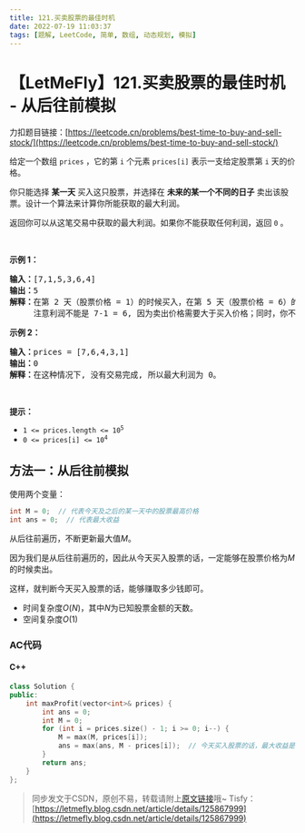 ```yaml
---
title: 121.买卖股票的最佳时机
date: 2022-07-19 11:03:37
tags: [题解, LeetCode, 简单, 数组, 动态规划, 模拟]
---
```

# 【LetMeFly】121.买卖股票的最佳时机 - 从后往前模拟

力扣题目链接：[https://leetcode.cn/problems/best-time-to-buy-and-sell-stock/](https://leetcode.cn/problems/best-time-to-buy-and-sell-stock/)

<p>给定一个数组 <code>prices</code> ，它的第 <code>i</code> 个元素 <code>prices[i]</code> 表示一支给定股票第 <code>i</code> 天的价格。</p>

<p>你只能选择 <strong>某一天</strong> 买入这只股票，并选择在 <strong>未来的某一个不同的日子</strong> 卖出该股票。设计一个算法来计算你所能获取的最大利润。</p>

<p>返回你可以从这笔交易中获取的最大利润。如果你不能获取任何利润，返回 <code>0</code> 。</p>

<p> </p>

<p><strong>示例 1：</strong></p>

<pre>
<strong>输入：</strong>[7,1,5,3,6,4]
<strong>输出：</strong>5
<strong>解释：</strong>在第 2 天（股票价格 = 1）的时候买入，在第 5 天（股票价格 = 6）的时候卖出，最大利润 = 6-1 = 5 。
     注意利润不能是 7-1 = 6, 因为卖出价格需要大于买入价格；同时，你不能在买入前卖出股票。
</pre>

<p><strong>示例 2：</strong></p>

<pre>
<strong>输入：</strong>prices = [7,6,4,3,1]
<strong>输出：</strong>0
<strong>解释：</strong>在这种情况下, 没有交易完成, 所以最大利润为 0。
</pre>

<p> </p>

<p><strong>提示：</strong></p>

<ul>
	<li><code>1 <= prices.length <= 10<sup>5</sup></code></li>
	<li><code>0 <= prices[i] <= 10<sup>4</sup></code></li>
</ul>


    
## 方法一：从后往前模拟

使用两个变量：

```cpp
int M = 0;  // 代表今天及之后的某一天中的股票最高价格
int ans = 0;  // 代表最大收益
```

从后往前遍历，不断更新最大值$M$。

因为我们是从后往前遍历的，因此从今天买入股票的话，一定能够在股票价格为$M$的时候卖出。

这样，就判断今天买入股票的话，能够赚取多少钱即可。

+ 时间复杂度$O(N)$，其中$N$为已知股票金额的天数。
+ 空间复杂度$O(1)$

### AC代码

#### C++

```cpp
class Solution {
public:
    int maxProfit(vector<int>& prices) {
        int ans = 0;
        int M = 0;
        for (int i = prices.size() - 1; i >= 0; i--) {
            M = max(M, prices[i]);
            ans = max(ans, M - prices[i]);  // 今天买入股票的话，最大收益是 M - prices[i]
        }
        return ans;
    }
};
```

> 同步发文于CSDN，原创不易，转载请附上[原文链接](https://leetcode.letmefly.xyz/2022/07/19/LeetCode%200121.%E4%B9%B0%E5%8D%96%E8%82%A1%E7%A5%A8%E7%9A%84%E6%9C%80%E4%BD%B3%E6%97%B6%E6%9C%BA/)哦~
> Tisfy：[https://letmefly.blog.csdn.net/article/details/125867999](https://letmefly.blog.csdn.net/article/details/125867999)
